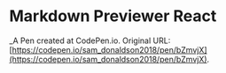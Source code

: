 # Markdown Previewer React
 _A Pen created at CodePen.io. Original URL: [https://codepen.io/sam_donaldson2018/pen/bZmvjX](https://codepen.io/sam_donaldson2018/pen/bZmvjX).

 